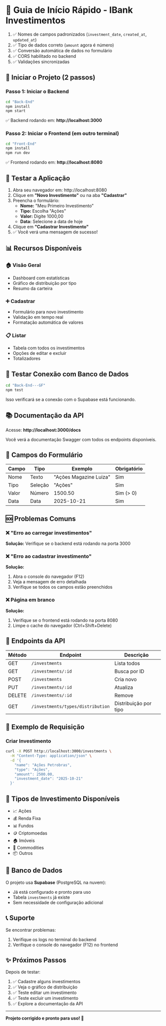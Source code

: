 # 🚀 Guia de Início Rápido - IBank Investimentos

1. ✅ Nomes de campos padronizados (`investment_date`, `created_at`, `updated_at`)
2. ✅ Tipo de dados correto (`amount` agora é número)
3. ✅ Conversão automática de dados no formulário
4. ✅ CORS habilitado no backend
5. ✅ Validações sincronizadas

## 🎯 Iniciar o Projeto (2 passos)

### Passo 1: Iniciar o Backend
```bash
cd "Back-End"
npm install
npm start
```
✅ Backend rodando em: **http://localhost:3000**

### Passo 2: Iniciar o Frontend (em outro terminal)
```bash
cd "Front-End"
npm install
npm run dev
```
✅ Frontend rodando em: **http://localhost:8080**

## 🧪 Testar a Aplicação

1. Abra seu navegador em: http://localhost:8080
2. Clique em **"Novo Investimento"** ou na aba **"Cadastrar"**
3. Preencha o formulário:
   - **Nome:** "Meu Primeiro Investimento"
   - **Tipo:** Escolha "Ações"
   - **Valor:** Digite 1000,00
   - **Data:** Selecione a data de hoje
4. Clique em **"Cadastrar Investimento"**
5. ✅ Você verá uma mensagem de sucesso!

## 📊 Recursos Disponíveis

### 🏠 Visão Geral
- Dashboard com estatísticas
- Gráfico de distribuição por tipo
- Resumo da carteira

### ➕ Cadastrar
- Formulário para novo investimento
- Validação em tempo real
- Formatação automática de valores

### 📋 Listar
- Tabela com todos os investimentos
- Opções de editar e excluir
- Totalizadores

## 🔧 Testar Conexão com Banco de Dados

```bash
cd "Back-End---GF"
npm test
```

Isso verificará se a conexão com o Supabase está funcionando.

## 📚 Documentação da API

Acesse: **http://localhost:3000/docs**

Você verá a documentação Swagger com todos os endpoints disponíveis.

## 🎨 Campos do Formulário

| Campo | Tipo | Exemplo | Obrigatório |
|-------|------|---------|-------------|
| Nome | Texto | "Ações Magazine Luiza" | Sim |
| Tipo | Seleção | "Ações" | Sim |
| Valor | Número | 1500.50 | Sim (> 0) |
| Data | Data | 2025-10-21 | Sim |

## 🆘 Problemas Comuns

### ❌ "Erro ao carregar investimentos"
**Solução:** Verifique se o backend está rodando na porta 3000

### ❌ "Erro ao cadastrar investimento"
**Solução:** 
1. Abra o console do navegador (F12)
2. Veja a mensagem de erro detalhada
3. Verifique se todos os campos estão preenchidos

### ❌ Página em branco
**Solução:** 
1. Verifique se o frontend está rodando na porta 8080
2. Limpe o cache do navegador (Ctrl+Shift+Delete)

## 📱 Endpoints da API

| Método | Endpoint | Descrição |
|--------|----------|-----------|
| GET | `/investments` | Lista todos |
| GET | `/investments/:id` | Busca por ID |
| POST | `/investments` | Cria novo |
| PUT | `/investments/:id` | Atualiza |
| DELETE | `/investments/:id` | Remove |
| GET | `/investments/types/distribution` | Distribuição por tipo |

## 🎯 Exemplo de Requisição

### Criar Investimento
```bash
curl -X POST http://localhost:3000/investments \
  -H "Content-Type: application/json" \
  -d '{
    "name": "Ações Petrobras",
    "type": "Ações",
    "amount": 2500.00,
    "investment_date": "2025-10-21"
  }'
```

## 🌟 Tipos de Investimento Disponíveis

- 📈 Ações
- 💰 Renda Fixa
- 📊 Fundos
- 🪙 Criptomoedas
- 🏠 Imóveis
- 🥇 Commodities
- 📦 Outros

## 🔐 Banco de Dados

O projeto usa **Supabase** (PostgreSQL na nuvem):
- Já está configurado e pronto para uso
- Tabela `investments` já existe
- Sem necessidade de configuração adicional

## 📞 Suporte

Se encontrar problemas:
1. Verifique os logs no terminal do backend
2. Verifique o console do navegador (F12) no frontend

## ✨ Próximos Passos

Depois de testar:
1. ✅ Cadastre alguns investimentos
2. ✅ Veja o gráfico de distribuição
3. ✅ Teste editar um investimento
4. ✅ Teste excluir um investimento
5. ✅ Explore a documentação da API

---

**Projeto corrigido e pronto para uso! 🎉**

